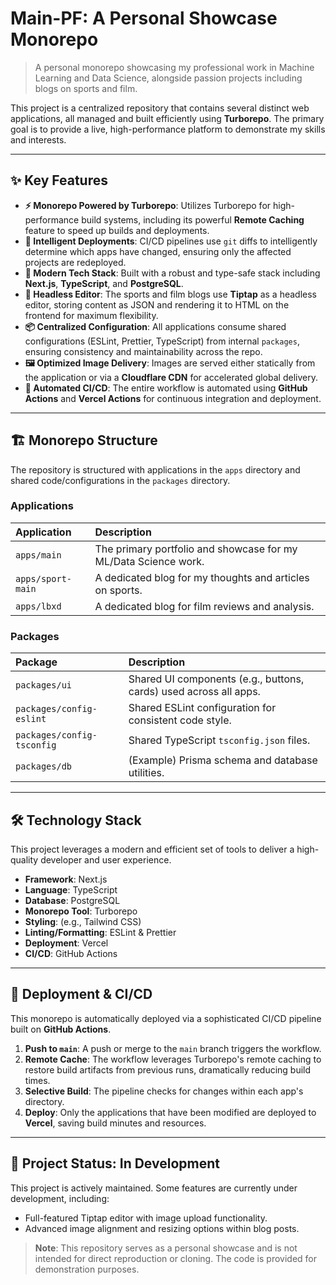 # Main-PF: A Personal Showcase Monorepo

> A personal monorepo showcasing my professional work in Machine Learning and Data Science, alongside passion projects including blogs on sports and film.

This project is a centralized repository that contains several distinct web applications, all managed and built efficiently using **Turborepo**. The primary goal is to provide a live, high-performance platform to demonstrate my skills and interests.

---

## ✨ Key Features

* **⚡️ Monorepo Powered by Turborepo**: Utilizes Turborepo for high-performance build systems, including its powerful **Remote Caching** feature to speed up builds and deployments.
* **🤖 Intelligent Deployments**: CI/CD pipelines use `git` diffs to intelligently determine which apps have changed, ensuring only the affected projects are redeployed.
* **🔩 Modern Tech Stack**: Built with a robust and type-safe stack including **Next.js**, **TypeScript**, and **PostgreSQL**.
* **📝 Headless Editor**: The sports and film blogs use **Tiptap** as a headless editor, storing content as JSON and rendering it to HTML on the frontend for maximum flexibility.
* **📦 Centralized Configuration**: All applications consume shared configurations (ESLint, Prettier, TypeScript) from internal `packages`, ensuring consistency and maintainability across the repo.
* **🖼️ Optimized Image Delivery**: Images are served either statically from the application or via a **Cloudflare CDN** for accelerated global delivery.
* **🚀 Automated CI/CD**: The entire workflow is automated using **GitHub Actions** and **Vercel Actions** for continuous integration and deployment.

---

## 🏗️ Monorepo Structure

The repository is structured with applications in the `apps` directory and shared code/configurations in the `packages` directory.

### Applications

| Application   | Description                                            |
| :------------ | :----------------------------------------------------- |
| `apps/main`       | The primary portfolio and showcase for my ML/Data Science work. |
| `apps/sport-main` | A dedicated blog for my thoughts and articles on sports. |
| `apps/lbxd`       | A dedicated blog for film reviews and analysis.        |

### Packages

| Package                  | Description                                            |
| :----------------------- | :----------------------------------------------------- |
| `packages/ui`            | Shared UI components (e.g., buttons, cards) used across all apps. |
| `packages/config-eslint` | Shared ESLint configuration for consistent code style.   |
| `packages/config-tsconfig` | Shared TypeScript `tsconfig.json` files.               |
| `packages/db`            | (Example) Prisma schema and database utilities.        |

---

## 🛠️ Technology Stack

This project leverages a modern and efficient set of tools to deliver a high-quality developer and user experience.

* **Framework**: Next.js
* **Language**: TypeScript
* **Database**: PostgreSQL
* **Monorepo Tool**: Turborepo
* **Styling**: (e.g., Tailwind CSS)
* **Linting/Formatting**: ESLint & Prettier
* **Deployment**: Vercel
* **CI/CD**: GitHub Actions

---

## 🚀 Deployment & CI/CD

This monorepo is automatically deployed via a sophisticated CI/CD pipeline built on **GitHub Actions**.

1.  **Push to `main`**: A push or merge to the `main` branch triggers the workflow.
2.  **Remote Cache**: The workflow leverages Turborepo's remote caching to restore build artifacts from previous runs, dramatically reducing build times.
3.  **Selective Build**: The pipeline checks for changes within each app's directory.
4.  **Deploy**: Only the applications that have been modified are deployed to **Vercel**, saving build minutes and resources.

---

## 🚧 Project Status: In Development

This project is actively maintained. Some features are currently under development, including:
* Full-featured Tiptap editor with image upload functionality.
* Advanced image alignment and resizing options within blog posts.

> **Note**: This repository serves as a personal showcase and is not intended for direct reproduction or cloning. The code is provided for demonstration purposes.
